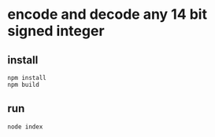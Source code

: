 #  encode and decode any 14 bit signed integer 
## install
```
npm install
npm build
```
## run 
```
node index
```


